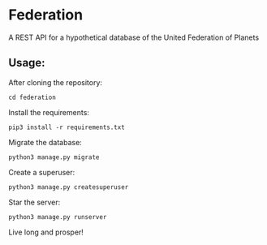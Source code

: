 # Federation

A REST API for a hypothetical database of the United Federation of Planets

## Usage: 

After cloning the repository:

`cd federation`


Install the requirements:

`pip3 install -r requirements.txt`


Migrate the database:

`python3 manage.py migrate` 


Create a superuser:

`python3 manage.py createsuperuser`


Star the server:

`python3 manage.py runserver`


Live long and prosper!  


